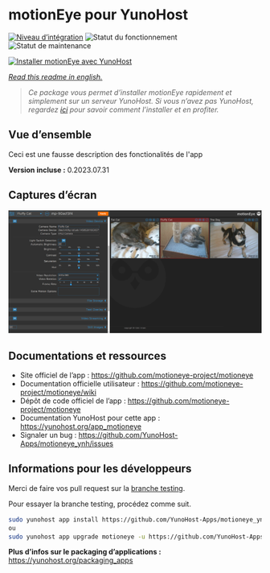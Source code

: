 <!--
N.B.: This README was automatically generated by https://github.com/YunoHost/apps/tree/master/tools/README-generator
It shall NOT be edited by hand.
-->

# motionEye pour YunoHost

[![Niveau d’intégration](https://dash.yunohost.org/integration/motioneye.svg)](https://dash.yunohost.org/appci/app/motioneye) ![Statut du fonctionnement](https://ci-apps.yunohost.org/ci/badges/motioneye.status.svg) ![Statut de maintenance](https://ci-apps.yunohost.org/ci/badges/motioneye.maintain.svg)

[![Installer motionEye avec YunoHost](https://install-app.yunohost.org/install-with-yunohost.svg)](https://install-app.yunohost.org/?app=motioneye)

*[Read this readme in english.](./README.md)*

> *Ce package vous permet d’installer motionEye rapidement et simplement sur un serveur YunoHost.
Si vous n’avez pas YunoHost, regardez [ici](https://yunohost.org/#/install) pour savoir comment l’installer et en profiter.*

## Vue d’ensemble

Ceci est une fausse description des fonctionalités de l'app


**Version incluse :** 0.2023.07.31

## Captures d’écran

![Capture d’écran de motionEye](./doc/screenshots/example.png)

## Documentations et ressources

* Site officiel de l’app : <https://github.com/motioneye-project/motioneye>
* Documentation officielle utilisateur : <https://github.com/motioneye-project/motioneye/wiki>
* Dépôt de code officiel de l’app : <https://github.com/motioneye-project/motioneye>
* Documentation YunoHost pour cette app : <https://yunohost.org/app_motioneye>
* Signaler un bug : <https://github.com/YunoHost-Apps/motioneye_ynh/issues>

## Informations pour les développeurs

Merci de faire vos pull request sur la [branche testing](https://github.com/YunoHost-Apps/motioneye_ynh/tree/testing).

Pour essayer la branche testing, procédez comme suit.

``` bash
sudo yunohost app install https://github.com/YunoHost-Apps/motioneye_ynh/tree/testing --debug
ou
sudo yunohost app upgrade motioneye -u https://github.com/YunoHost-Apps/motioneye_ynh/tree/testing --debug
```

**Plus d’infos sur le packaging d’applications :** <https://yunohost.org/packaging_apps>